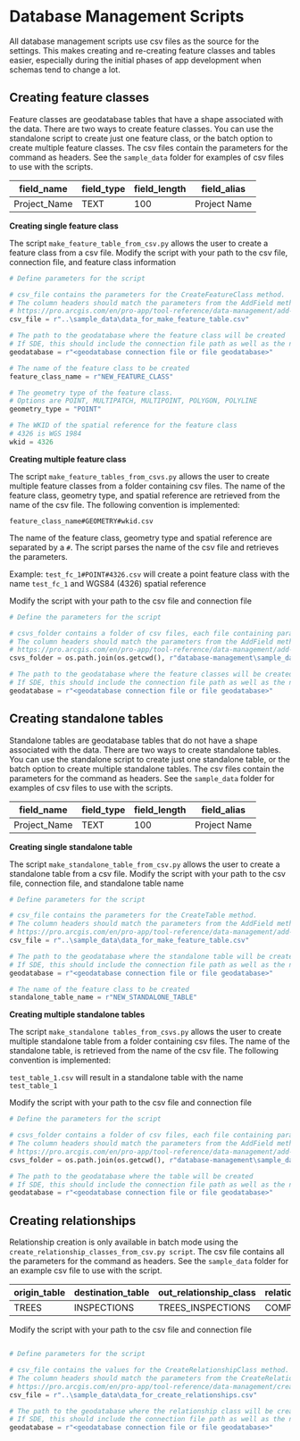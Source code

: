# Database Management Scripts 

All database management scripts use csv files as the source for the settings. This makes creating and re-creating feature classes and tables easier, especially during the initial phases of app development when schemas tend to change a lot. 

## Creating feature classes

Feature classes are geodatabase tables that have a shape associated with the data. There are two ways to create feature classes. You can use the standalone script to create just one feature class, or the batch option to create multiple feature classes. The csv files contain the parameters for the command as headers. See the `sample_data` folder for examples of csv files to use with the scripts. 

field_name | field_type	| field_length | field_alias
--- | --- | --- | ---
Project_Name  |  TEXT    | 100    | Project Name   |

**Creating single feature class**

The script `make_feature_table_from_csv.py` allows the user to create a feature class from a csv file. Modify the script with your path to the csv file, connection file, and feature class information

```python
# Define parameters for the script

# csv_file contains the parameters for the CreateFeatureClass method. 
# The column headers should match the parameters from the AddField method. 
# https://pro.arcgis.com/en/pro-app/tool-reference/data-management/add-field.htm
csv_file = r"..\sample_data\data_for_make_feature_table.csv"

# The path to the geodatabase where the feature class will be created
# If SDE, this should include the connection file path as well as the name of the database
geodatabase = r"<geodatabase connection file or file geodatabase>"

# The name of the feature class to be created 
feature_class_name = r"NEW_FEATURE_CLASS"

# The geometry type of the feature class. 
# Options are POINT, MULTIPATCH, MULTIPOINT, POLYGON, POLYLINE 
geometry_type = "POINT"

# The WKID of the spatial reference for the feature class
# 4326 is WGS 1984
wkid = 4326
```

**Creating multiple feature class**

The script `make_feature_tables_from_csvs.py` allows the user to create multiple feature classes from a folder containing csv files. The name of the feature class, geometry type, and spatial reference are retrieved from the name of the csv file. The following convention is implemented:

`feature_class_name#GEOMETRY#wkid.csv`

The name of the feature class, geometry type and spatial reference are separated by a `#`. The script parses the name of the csv file and retrieves the parameters. 

Example: `test_fc_1#POINT#4326.csv` will create a point feature class with the name `test_fc_1` and WGS84 (4326) spatial reference

Modify the script with your path to the csv file and connection file

```python
# Define the parameters for the script

# csvs_folder contains a folder of csv files, each file containing parameters for the CreateFeatureClass method
# The column headers should match the parameters from the AddField method. 
# https://pro.arcgis.com/en/pro-app/tool-reference/data-management/add-field.htm
csvs_folder = os.path.join(os.getcwd(), r"database-management\sample_data\batch\make_feature_tables")

# The path to the geodatabase where the feature classes will be created
# If SDE, this should include the connection file path as well as the name of the database
geodatabase = r"<geodatabase connection file or file geodatabase>"
```

## Creating standalone tables

Standalone tables are geodatabase tables that do not have a shape associated with the data. There are two ways to create standalone tables. You can use the standalone script to create just one standalone table, or the batch option to create multiple standalone tables. The csv files contain the parameters for the command as headers. See the `sample_data` folder for examples of csv files to use with the scripts. 

field_name | field_type	| field_length | field_alias
--- | --- | --- | ---
Project_Name  |  TEXT    | 100    | Project Name   |

**Creating single standalone table**

The script `make_standalone_table_from_csv.py` allows the user to create a standalone table from a csv file. Modify the script with your path to the csv file, connection file, and standalone table name

```python
# Define parameters for the script

# csv_file contains the parameters for the CreateTable method. 
# The column headers should match the parameters from the AddField method. 
# https://pro.arcgis.com/en/pro-app/tool-reference/data-management/add-field.htm
csv_file = r"..\sample_data\data_for_make_feature_table.csv"

# The path to the geodatabase where the standalone table will be created
# If SDE, this should include the connection file path as well as the name of the database
geodatabase = r"<geodatabase connection file or file geodatabase>"

# The name of the feature class to be created 
standalone_table_name = r"NEW_STANDALONE_TABLE"
```

**Creating multiple standalone tables**

The script `make_standalone tables_from_csvs.py` allows the user to create multiple standalone table from a folder containing csv files. The name of the standalone table, is retrieved from the name of the csv file. The following convention is implemented:

`test_table_1.csv` will result in a standalone table with the name `test_table_1`

Modify the script with your path to the csv file and connection file

```python
# Define the parameters for the script

# csvs_folder contains a folder of csv files, each file containing parameters for the CreateTable method
# The column headers should match the parameters from the AddField method. 
# https://pro.arcgis.com/en/pro-app/tool-reference/data-management/add-field.htm
csvs_folder = os.path.join(os.getcwd(), r"database-management\sample_data\batch\make_standalone_tables")

# The path to the geodatabase where the table will be created
# If SDE, this should include the connection file path as well as the name of the database
geodatabase = r"<geodatabase connection file or file geodatabase>"
```

## Creating relationships

Relationship creation is only available in batch mode using the `create_relationship_classes_from_csv.py script`. The csv file contains all the parameters for the command as headers. See the `sample_data` folder for an example csv file to use with the script. 

origin_table | destination_table | out_relationship_class | relationship_type | forward_label | backward_label | message_direction | cardinality | attributed | origin_primary_key | origin_foreign_key | destination_primary_key | destination_foreign_key
--- | --- | --- | --- | --- | --- | --- | --- | --- | --- | --- | --- | ---
TREES | INSPECTIONS | TREES_INSPECTIONS | COMPOSITE | INSPEACTIONS | TREES | NONE | ONE_TO_MANY | NONE | TREE_ID | TREE_ID |  |   



Modify the script with your path to the csv file and connection file

```python

# Define parameters for the script

# csv_file contains the values for the CreateRelationshipClass method. 
# The column headers should match the parameters from the CreateRelationshipClass method. 
# https://pro.arcgis.com/en/pro-app/tool-reference/data-management/create-relationship-class.htm
csv_file = r"..\sample_data\data_for_create_relationships.csv"

# The path to the geodatabase where the relationship class will be created
# If SDE, this should include the connection file path as well as the name of the database
geodatabase = r"<geodatabase connection file or file geodatabase>"
```